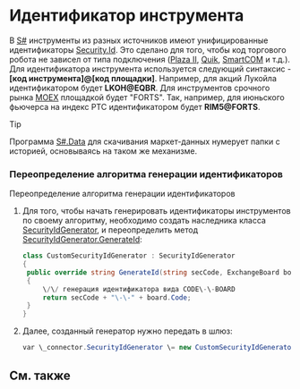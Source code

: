 # Идентификатор инструмента

В [S\#](StockSharpAbout.md) инструменты из разных источников имеют унифицированные идентификаторы [Security.Id](../api/StockSharp.BusinessEntities.Security.Id.html). Это сделано для того, чтобы код торгового робота не зависел от типа подключения ([Plaza II](Plaza.md), [Quik](Quik.md), [SmartCOM](Smart.md) и т.д.). Для идентификатора инструмента используется следующий синтаксис \- **\[код инструмента\]@\[код площадки\]**. Например, для акций Лукойла идентификатором будет **LKOH@EQBR**. Для инструментов срочного рынка [MOEX](https://moex.com/) площадкой будет "FORTS". Так, например, для июньского фьючерса на индекс РТС идентификатором будет **RIM5@FORTS**. 

> [!TIP]
> Программа [S\#.Data](Hydra.md) для скачивания маркет\-данных нумерует папки с историей, основываясь на таком же механизме. 

### Переопределение алгоритма генерации идентификаторов

Переопределение алгоритма генерации идентификаторов

1. Для того, чтобы начать генерировать идентификаторы инструментов по своему алгоритму, необходимо создать наследника класса [SecurityIdGenerator](../api/StockSharp.Algo.SecurityIdGenerator.html), и переопределить метод [SecurityIdGenerator.GenerateId](../api/StockSharp.Algo.SecurityIdGenerator.GenerateId.html): 

   ```cs
   class CustomSecurityIdGenerator : SecurityIdGenerator
   {
   	public override string GenerateId(string secCode, ExchangeBoard board)
   	{
   		\/\/ генерация идентификатора вида CODE\-\-BOARD
   		return secCode + "\-\-" + board.Code;
   	}
   }
   ```
2. Далее, созданный генератор нужно передать в шлюз: 

   ```cs
   var \_connector.SecurityIdGenerator \= new CustomSecurityIdGenerator();
   ```

## См. также
